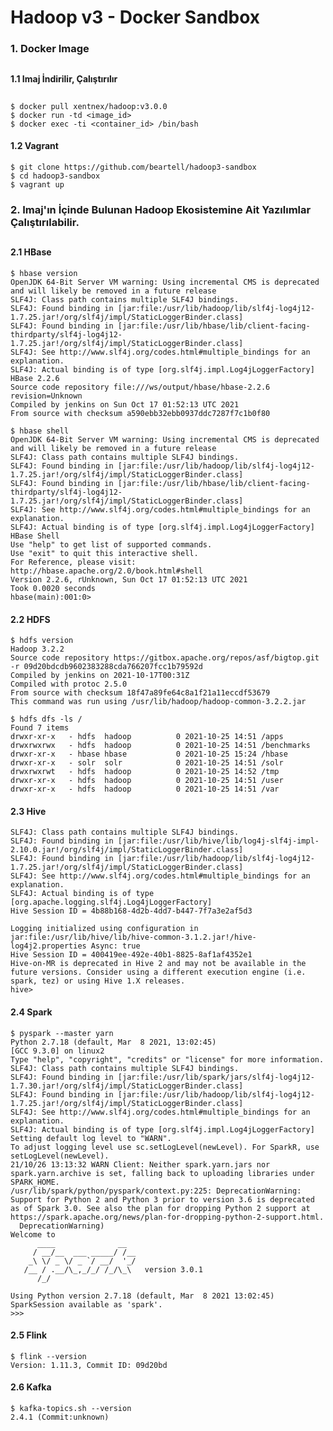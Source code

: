 # Hadoop v3 - Docker Sandbox

### 1. Docker Image <h2>
#### 1.1 Imaj İndirilir, Çalıştırılır <h2>
    $ docker pull xentnex/hadoop:v3.0.0
    $ docker run -td <image_id>
    $ docker exec -ti <container_id> /bin/bash
#### 1.2 Vagrant
    $ git clone https://github.com/beartell/hadoop3-sandbox
    $ cd hadoop3-sandbox
    $ vagrant up
### 2. Imaj'ın İçinde Bulunan Hadoop Ekosistemine Ait Yazılımlar Çalıştırılabilir. <h2> 
#### 2.1 HBase
    $ hbase version
    OpenJDK 64-Bit Server VM warning: Using incremental CMS is deprecated and will likely be removed in a future release
    SLF4J: Class path contains multiple SLF4J bindings.
    SLF4J: Found binding in [jar:file:/usr/lib/hadoop/lib/slf4j-log4j12-1.7.25.jar!/org/slf4j/impl/StaticLoggerBinder.class]
    SLF4J: Found binding in [jar:file:/usr/lib/hbase/lib/client-facing-thirdparty/slf4j-log4j12-1.7.25.jar!/org/slf4j/impl/StaticLoggerBinder.class]
    SLF4J: See http://www.slf4j.org/codes.html#multiple_bindings for an explanation.
    SLF4J: Actual binding is of type [org.slf4j.impl.Log4jLoggerFactory]
    HBase 2.2.6
    Source code repository file:///ws/output/hbase/hbase-2.2.6 revision=Unknown
    Compiled by jenkins on Sun Oct 17 01:52:13 UTC 2021
    From source with checksum a590ebb32ebb0937ddc7287f7c1b0f80
    
    $ hbase shell
    OpenJDK 64-Bit Server VM warning: Using incremental CMS is deprecated and will likely be removed in a future release
    SLF4J: Class path contains multiple SLF4J bindings.
    SLF4J: Found binding in [jar:file:/usr/lib/hadoop/lib/slf4j-log4j12-1.7.25.jar!/org/slf4j/impl/StaticLoggerBinder.class]
    SLF4J: Found binding in [jar:file:/usr/lib/hbase/lib/client-facing-thirdparty/slf4j-log4j12-1.7.25.jar!/org/slf4j/impl/StaticLoggerBinder.class]
    SLF4J: See http://www.slf4j.org/codes.html#multiple_bindings for an explanation.
    SLF4J: Actual binding is of type [org.slf4j.impl.Log4jLoggerFactory]
    HBase Shell
    Use "help" to get list of supported commands.
    Use "exit" to quit this interactive shell.
    For Reference, please visit: http://hbase.apache.org/2.0/book.html#shell
    Version 2.2.6, rUnknown, Sun Oct 17 01:52:13 UTC 2021
    Took 0.0020 seconds
    hbase(main):001:0>
  
#### 2.2 HDFS
    $ hdfs version
    Hadoop 3.2.2
    Source code repository https://gitbox.apache.org/repos/asf/bigtop.git -r 09d20bdcdb9602383288cda766207fcc1b79592d
    Compiled by jenkins on 2021-10-17T00:31Z
    Compiled with protoc 2.5.0
    From source with checksum 18f47a89fe64c8a1f21a11eccdf53679
    This command was run using /usr/lib/hadoop/hadoop-common-3.2.2.jar
  
    $ hdfs dfs -ls /
    Found 7 items
    drwxr-xr-x   - hdfs  hadoop          0 2021-10-25 14:51 /apps
    drwxrwxrwx   - hdfs  hadoop          0 2021-10-25 14:51 /benchmarks
    drwxr-xr-x   - hbase hbase           0 2021-10-25 15:24 /hbase
    drwxr-xr-x   - solr  solr            0 2021-10-25 14:51 /solr
    drwxrwxrwt   - hdfs  hadoop          0 2021-10-25 14:52 /tmp
    drwxr-xr-x   - hdfs  hadoop          0 2021-10-25 14:51 /user
    drwxr-xr-x   - hdfs  hadoop          0 2021-10-25 14:51 /var

#### 2.3 Hive
    SLF4J: Class path contains multiple SLF4J bindings.
    SLF4J: Found binding in [jar:file:/usr/lib/hive/lib/log4j-slf4j-impl-2.10.0.jar!/org/slf4j/impl/StaticLoggerBinder.class]
    SLF4J: Found binding in [jar:file:/usr/lib/hadoop/lib/slf4j-log4j12-1.7.25.jar!/org/slf4j/impl/StaticLoggerBinder.class]
    SLF4J: See http://www.slf4j.org/codes.html#multiple_bindings for an explanation.
    SLF4J: Actual binding is of type [org.apache.logging.slf4j.Log4jLoggerFactory]
    Hive Session ID = 4b88b168-4d2b-4dd7-b447-7f7a3e2af5d3

    Logging initialized using configuration in jar:file:/usr/lib/hive/lib/hive-common-3.1.2.jar!/hive-log4j2.properties Async: true
    Hive Session ID = 400419ee-492e-40b1-8825-8af1af4352e1
    Hive-on-MR is deprecated in Hive 2 and may not be available in the future versions. Consider using a different execution engine (i.e. spark, tez) or using Hive 1.X releases.
    hive>
#### 2.4 Spark
    $ pyspark --master yarn
    Python 2.7.18 (default, Mar  8 2021, 13:02:45) 
    [GCC 9.3.0] on linux2
    Type "help", "copyright", "credits" or "license" for more information.
    SLF4J: Class path contains multiple SLF4J bindings.
    SLF4J: Found binding in [jar:file:/usr/lib/spark/jars/slf4j-log4j12-1.7.30.jar!/org/slf4j/impl/StaticLoggerBinder.class]
    SLF4J: Found binding in [jar:file:/usr/lib/hadoop/lib/slf4j-log4j12-1.7.25.jar!/org/slf4j/impl/StaticLoggerBinder.class]
    SLF4J: See http://www.slf4j.org/codes.html#multiple_bindings for an explanation.
    SLF4J: Actual binding is of type [org.slf4j.impl.Log4jLoggerFactory]
    Setting default log level to "WARN".
    To adjust logging level use sc.setLogLevel(newLevel). For SparkR, use setLogLevel(newLevel).
    21/10/26 13:13:32 WARN Client: Neither spark.yarn.jars nor spark.yarn.archive is set, falling back to uploading libraries under SPARK_HOME.
    /usr/lib/spark/python/pyspark/context.py:225: DeprecationWarning: Support for Python 2 and Python 3 prior to version 3.6 is deprecated as of Spark 3.0. See also the plan for dropping Python 2 support at https://spark.apache.org/news/plan-for-dropping-python-2-support.html.
      DeprecationWarning)
    Welcome to
          ____              __
         / __/__  ___ _____/ /__
        _\ \/ _ \/ _ `/ __/  '_/
       /__ / .__/\_,_/_/ /_/\_\   version 3.0.1
          /_/

    Using Python version 2.7.18 (default, Mar  8 2021 13:02:45)
    SparkSession available as 'spark'.
    >>>
#### 2.5 Flink
    $ flink --version
    Version: 1.11.3, Commit ID: 09d20bd
#### 2.6 Kafka
    $ kafka-topics.sh --version
    2.4.1 (Commit:unknown)
